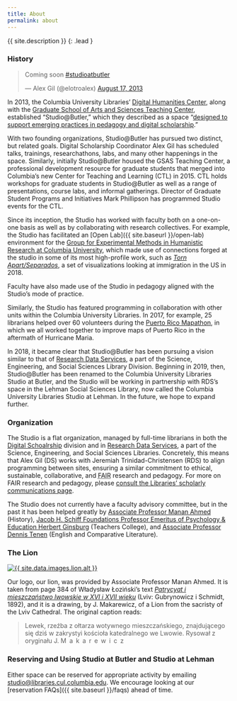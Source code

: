 ```yaml
---
title: About
permalink: about
---
```


{{ site.description }}
{: .lead }

### History

<blockquote class="twitter-tweet" data-lang="en">
<p lang="en" dir="ltr">Coming soon <a href="https://twitter.com/hashtag/studioatbutler?src=hash&amp;ref_src=twsrc%5Etfw">#studioatbutler</a></p>
&mdash; Alex Gil (@elotroalex) <a href="https://twitter.com/elotroalex/status/368817038828908546?ref_src=twsrc%5Etfw">August 17, 2013</a>
</blockquote>
<script async src="https://platform.twitter.com/widgets.js" charset="utf-8"></script>

In 2013, the Columbia University Libraries’ [Digital Humanities
Center](http://library.columbia.edu/locations/dhc.html), along
with the [Graduate School of Arts and Sciences Teaching
Center](http://teachingcenter.wikischolars.columbia.edu/), established
“Studio@Butler,” which they described as a space “[designed to support emerging
practices in pedagogy and digital
scholarship](https://library.columbia.edu/news/libraries/2013/2013-9-11_Studio_Butler_Opens.html).” 

With two founding organizations, Studio@Butler has pursued two distinct, but
related goals. Digital Scholarship Coordinator Alex Gil has scheduled talks,
trainings, researchathons, labs, and many other happenings in the space.
Similarly, initially Studio@Butler housed the GSAS Teaching Center, a
professional development resource for graduate students that merged into
Columbia’s new Center for Teaching and Learning (CTL) in 2015. CTL holds
workshops for graduate students in Studio@Butler as well as a range of
presentations, course labs, and informal gatherings. Director of Graduate
Student Programs and Initiatives Mark Phillipson has programmed Studio events
for the CTL.

Since its inception, the Studio has worked with faculty both on a one-on-one
basis as well as by collaborating with research collectives. For example, the
Studio has facilitated an [Open Lab]({{ site.baseurl }}/open-lab) environment for the 
[Group for Experimental Methods in Humanistic Research at Columbia
University](http://xpmethod.plaintext.in), which made use of connections
forged at the studio in some of its most high-profile work, such as [_Torn
Apart/Separados_](http://xpmethod.plaintext.in/torn-apart/), a set of
visualizations looking at immigration in the US in 2018.

Faculty have also made use of the Studio in pedagogy aligned with the Studio’s
mode of practice. 

Similarly, the Studio has featured programming in collaboration with other
units within the Columbia University Libraries. In 2017, for example, 25
librarians helped over 60 volunteers during the [Puerto Rico
Mapathon](https://www.nytimes.com/2017/10/02/nyregion/maps-puerto-rico-hurricane-maria.html),
in which we all worked together to improve maps of Puerto Rico in the
aftermath of Hurricane Maria.

In 2018, it became clear that Studio@Butler has been pursuing a vision similar
to that of [Research Data
Services](https://library.columbia.edu/services/research-data-services.html),
a part of the Science, Engineering, and Social Sciences Library Division.
Beginning in 2019, then, Studio@Butler has been renamed to the Columbia
University Libraries Studio at Butler, and the Studio will be working in
partnership with RDS’s space in the Lehman Social Sciences Library, now called
the Columbia University Libraries Studio at Lehman. In the future, we hope to
expand further.

### Organization

The Studio is a flat organization, managed by full-time librarians in both the
[Digital
Schoalrship](https://library.columbia.edu/services/digital-scholarship)
division and in [Research Data
Services](https://library.columbia.edu/services/research-data-services.html),
a part of the Science, Engineering, and Social Sciences Libraries.
Concretely, this means that Alex Gil (DS) works with Jeremiah
Trinidad-Christensen (RDS) to align programming between sites, ensuring a
similar commitment to ethical, sustainable, collaborative, and <abbr
title="Findable, Accessible, Interoperable, Reusable"
class="initialism">FAIR</abbr> research and pedagogy. For more on FAIR
research and pedagogy, please [consult the Libraries’ scholarly communications
page](https://scholcomm.columbia.edu/research-data.html#FAIRdata).

The Studio does not currently have a faculty advisory committee, but in the
past it has been helped greatly by [Associate Professor Manan
Ahmed](https://history.columbia.edu/faculty/manan-ahmed/) (History), [Jacob H.
Schiff Foundations Professor Emeritus of Psychology & Education Herbert
Ginsburg](https://www.tc.columbia.edu/faculty/hpg4/) (Teachers College), and
[Associate Professor Dennis
Tenen](https://english.columbia.edu/people/profile/453) (English and
Comparative Literature).

### The Lion

<a href="{{ site.data.images.lion.url }}" target="_blank">
<img src="{{ site.data.images.lion.src }}" alt="{{ site.data.images.lion.alt
}}" class="ml-3 p-3 w-25 img-thumbnail float-right">
</a>

Our logo, our lion, was provided by Associate Professor Manan Ahmed. It is
taken from page 384 of Władysław Łoziński’s text [_Patrycyat i mieszczaństwo
lwowskie w XVI i XVII
wieku_](http://primocat.bl.uk/F?func=direct&local_base=ITEMV&doc_number=002273904&con_lng=eng)
(Lviv: Gubrynowicz i Schmidt, 1892), and it is a drawing, by J. Makarewicz, of
a Lion from the sacristy of the Lviv Cathedral.  The original caption reads: 

> Lewek, rzeźba z ołtarza wotywnego mieszczańskiego, znajdującego się dziś w
zakrystyi kościoła katedralnego we Lwowie. Rysował z oryginału J. <span
style="letter-spacing: 0.5em;">Makarewicz</span>

### Reserving and Using Studio at Butler and Studio at Lehman

Either space can be reserved for appropriate activity by emailing
studio@libraries.cul.columbia.edu. We encourage looking at our [reservation
FAQs]({{ site.baseurl }}/faqs) ahead of time.
